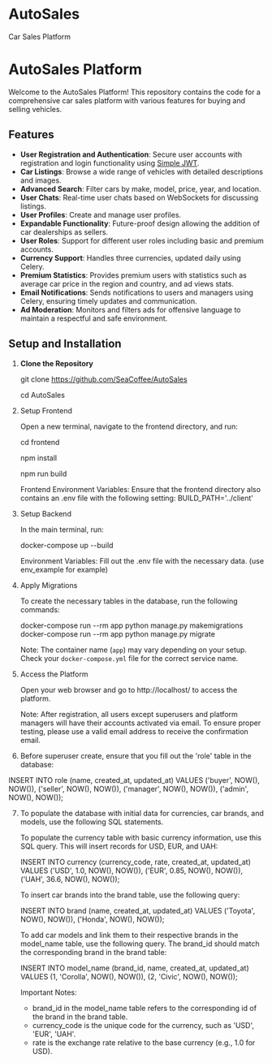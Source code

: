 # AutoSales
Car Sales Platform
# AutoSales Platform

Welcome to the AutoSales Platform! This repository contains the code for a comprehensive car sales platform with various features for buying and selling vehicles.

## Features

- **User Registration and Authentication**: Secure user accounts with registration and login functionality using [Simple JWT](https://github.com/django-rest-framework-simplejwt/django-rest-framework-simplejwt).
- **Car Listings**: Browse a wide range of vehicles with detailed descriptions and images.
- **Advanced Search**: Filter cars by make, model, price, year, and location.
- **User Chats**: Real-time user chats based on WebSockets for discussing listings.
- **User Profiles**: Create and manage user profiles.
- **Expandable Functionality**: Future-proof design allowing the addition of car dealerships as sellers.
- **User Roles**: Support for different user roles including basic and premium accounts.
- **Currency Support**: Handles three currencies, updated daily using Celery.
- **Premium Statistics**: Provides premium users with statistics such as average car price in the region and country, and ad views stats.
- **Email Notifications**: Sends notifications to users and managers using Celery, ensuring timely updates and communication.
- **Ad Moderation**: Monitors and filters ads for offensive language to maintain a respectful and safe environment.


## Setup and Installation

1. **Clone the Repository**

   git clone https://github.com/SeaCoffee/AutoSales
   
   cd AutoSales

2. Setup Frontend
 
   Open a new terminal, navigate to the frontend directory, and run:
   
   cd frontend
   
   npm install
   
   npm run build

   Frontend Environment Variables: Ensure that the frontend directory also contains an .env file with the following setting:
   BUILD_PATH='../client'

3. Setup Backend
   
   In the main terminal, run:
   
   docker-compose up --build

   Environment Variables: Fill out the .env file with the necessary data. (use env_example for example)

4. Apply Migrations

   To create the necessary tables in the database, run the following commands:
   
   docker-compose run --rm app python manage.py makemigrations
   docker-compose run --rm app python manage.py migrate

   Note: The container name (`app`) may vary depending on your setup. Check your `docker-compose.yml` file for the correct service name.

5. Access the Platform

   Open your web browser and go to http://localhost/ to access the platform.

   Note: After registration, all users except superusers and platform managers will have their accounts activated via email. To ensure proper testing,
   please use a valid email address to receive the confirmation email.

6. Before superuser create, ensure that you fill out the 'role' table in the database:

  INSERT INTO role (name, created_at, updated_at)
   VALUES 
   ('buyer', NOW(), NOW()),
   ('seller', NOW(), NOW()),
   ('manager', NOW(), NOW()),
   ('admin', NOW(), NOW());

   
7. To populate the database with initial data for currencies, car brands, and models, use the following SQL statements.
   
   To populate the currency table with basic currency information, use this SQL query. This will insert records for USD, EUR, and UAH:
   
   INSERT INTO currency (currency_code, rate, created_at, updated_at)
   VALUES 
   ('USD', 1.0, NOW(), NOW()),
   ('EUR', 0.85, NOW(), NOW()),
   ('UAH', 36.6, NOW(), NOW());
   
   To insert car brands into the brand table, use the following query:

   INSERT INTO brand (name, created_at, updated_at) 
   VALUES 
   ('Toyota', NOW(), NOW()), 
   ('Honda', NOW(), NOW());

   To add car models and link them to their respective brands in the model_name table, use the following query. The brand_id should match the corresponding brand in the brand table:
   
   INSERT INTO model_name (brand_id, name, created_at, updated_at) 
   VALUES 
   (1, 'Corolla', NOW(), NOW()), 
   (2, 'Civic', NOW(), NOW());

   Important Notes:
   - brand_id in the model_name table refers to the corresponding id of the brand in the brand table.
   - currency_code is the unique code for the currency, such as 'USD', 'EUR', 'UAH'.
   - rate is the exchange rate relative to the base currency (e.g., 1.0 for USD).


